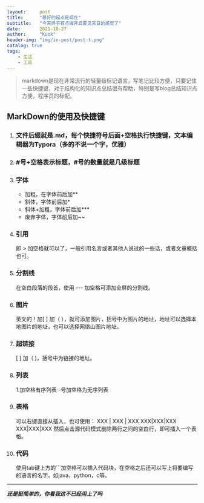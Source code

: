 ```yaml
---
layout:     post
title:      "最好的起点是现在"
subtitle:   "今天终于有点拨开云雾见天日的感觉了"
date:       2021-10-27
author:     "Kuok"
header-img: "img/in-post/post-t.png"
catalog: true
tags:
    - 生活	
    - 工具
---
```


> markdown是现在非常流行的轻量级标记语言，写笔记比较方便，只要记住一些快捷键，对于结构化的知识点总结很有帮助，特别是写blog总结知识点方便，程序员的标配。

## MarkDown的使用及快捷键

1. ### 文件后缀就是.md，每个快捷符号后面+空格执行快捷键，文本编辑器为Typora（多的不说一个字，优雅）

2. ### #号+空格表示标题，#号的数量就是几级标题

3. ### 字体

   - 加粗，在字体前后加**
   - 斜体，字体前后加*
   - 斜体+加粗，字体前后加***
   - 废弃字体，字体前后加~~

4. ### 引用

   即  >   加空格就可以了，一般引用名言或者其他人说过的一些话，或者文章概括也可。

5. ### 分割线
	在空白段落的段首，使用   ---   加空格可添加全屏的分割线。
	
6. ### 图片
	英文的！加[  ] 加（  ），就可添加图片，括号中为图片的地址，地址可以选择本地图片的地址，也可以选择网络山图片地址。
	
7. ### 超链接
	[  ]  加（ )，括号中为链接的地址。
	
8. ### 列表
	1.加空格有序列表
	-号加空格为无序列表
	
9. ### 表格
	可以右键直接从插入，也可使用： 
	XXX |  XXX | XXX 
	XXX|XXX|XXX
	XXX|XXX|XXX
	然后点击源代码模式删除两行之间的空白行，即可插入一个表格。
	
10. ### 代码
	使用tab键上方的```加空格可以插入代码块，在空格之后还可以写上将要编写的语言的名字，如java，python，c等。
	
---

***还是挺简单的，你看我这不已经用上了吗***

